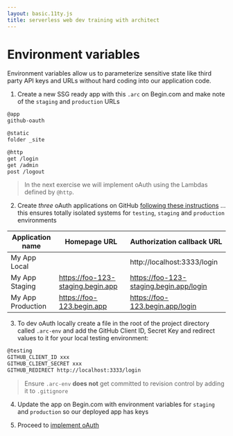 ```yaml
---
layout: basic.11ty.js
title: serverless web dev training with architect
---
```


# Environment variables

Environment variables allow us to parameterize sensitive state like third party API keys and URLs without hard coding into our application code. 

1. Create a new SSG ready app with this `.arc` on Begin.com and make note of the `staging` and `production` URLs

```bash
@app
github-oauth

@static
folder _site

@http
get /login
get /admin
post /logout
```

> In the next exercise we will implement oAuth using the Lambdas defined by `@http`.

2. Create *three* oAuth applications on GitHub [following these instructions](https://developer.github.com/apps/building-oauth-apps/creating-an-oauth-app/) …this ensures totally isolated systems for `testing`, `staging` and `production` environments

| Application name  | Homepage URL                      | Authorization callback URL               |
|------------------ |---------------------------------- |----------------------------------------- |
| My App Local      | &nbsp;                            | http://localhost:3333/login              |
| My App Staging    | https://foo-123-staging.begin.app | https://foo-123-staging.begin.app/login  | 
| My App Production | https://foo-123.begin.app         | https://foo-123.begin.app/login          |


3. To dev oAuth locally create a file in the root of the project directory called `.arc-env` and add the GitHub Client ID, Secret Key and redirect values to it for your local testing environment:

```bash
@testing
GITHUB_CLIENT_ID xxx
GITHUB_CLIENT_SECRET xxx
GITHUB_REDIRECT http://localhost:3333/login
```

> Ensure `.arc-env` **does not** get committed to revision control by adding it to `.gitignore`

4. Update the app on Begin.com with environment variables for `staging` and `production` so our deployed app has keys

5. Proceed to [implement oAuth](/basic/state/oauth)
